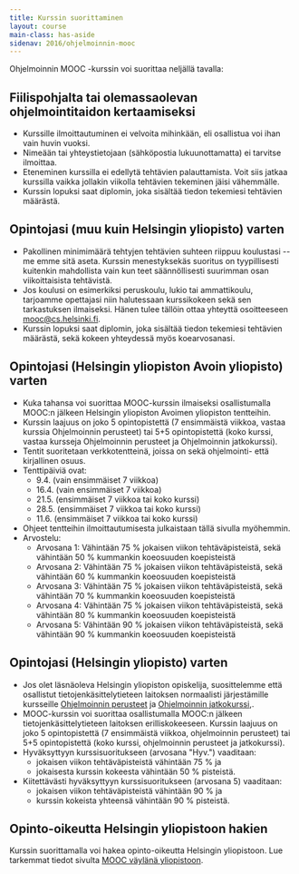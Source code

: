 ```yaml
---
title: Kurssin suorittaminen
layout: course
main-class: has-aside
sidenav: 2016/ohjelmoinnin-mooc
---
```


Ohjelmoinnin MOOC -kurssin voi suorittaa neljällä tavalla:

## Fiilispohjalta tai olemassaolevan ohjelmointitaidon kertaamiseksi

- Kurssille ilmoittautuminen ei velvoita mihinkään, eli osallistua voi ihan vain huvin vuoksi. 
- Nimeään tai yhteystietojaan (sähköpostia lukuunottamatta) ei tarvitse ilmoittaa. 
- Eteneminen kurssilla ei edellytä tehtävien palauttamista. Voit siis jatkaa kurssilla vaikka jollakin viikolla tehtävien tekeminen jäisi vähemmälle.
- Kurssin lopuksi saat diplomin, joka sisältää tiedon tekemiesi tehtävien määrästä.

## Opintojasi (muu kuin Helsingin yliopisto) varten

- Pakollinen minimimäärä tehtyjen tehtävien suhteen riippuu koulustasi -- me emme sitä aseta. Kurssin menestyksekäs suoritus on tyypillisesti kuitenkin mahdollista vain kun teet säännöllisesti suurimman osan viikoittaisista tehtävistä.
- Jos koulusi on esimerkiksi peruskoulu, lukio tai ammattikoulu, tarjoamme opettajasi niin halutessaan kurssikokeen sekä sen tarkastuksen ilmaiseksi. Hänen tulee tällöin ottaa yhteyttä osoitteeseen <mooc@cs.helsinki.fi>.
- Kurssin lopuksi saat diplomin, joka sisältää tiedon tekemiesi tehtävien määrästä, sekä kokeen yhteydessä myös koearvosanasi.

## Opintojasi (Helsingin yliopiston Avoin yliopisto) varten

- Kuka tahansa voi suorittaa MOOC-kurssin ilmaiseksi osallistumalla MOOC:n jälkeen Helsingin yliopiston Avoimen yliopiston tentteihin. 
- Kurssin laajuus on joko 5 opintopistettä (7 ensimmäistä viikkoa, vastaa kurssia Ohjelmoinnin perusteet) tai 5+5 opintopistettä (koko kurssi, vastaa kursseja Ohjelmoinnin perusteet ja Ohjelmoinnin jatkokurssi).
- Tentit suoritetaan verkkotentteinä, joissa on sekä ohjelmointi- että kirjallinen osuus.
- Tenttipäiviä ovat:
   - 9.4. (vain ensimmäiset 7 viikkoa)
   - 16.4. (vain ensimmäiset 7 viikkoa)
   - 21.5. (ensimmäiset 7 viikkoa tai koko kurssi)
   - 28.5. (ensimmäiset 7 viikkoa tai koko kurssi)
   - 11.6. (ensimmäiset 7 viikkoa tai koko kurssi)
- Ohjeet tentteihin ilmoittautumisesta julkaistaan tällä sivulla myöhemmin.
- Arvostelu:
   - Arvosana 1: Vähintään 75 % jokaisen viikon tehtäväpisteistä, sekä vähintään 50 % kummankin koeosuuden koepisteistä
   - Arvosana 2: Vähintään 75 % jokaisen viikon tehtäväpisteistä, sekä vähintään 60 % kummankin koeosuuden koepisteistä
   - Arvosana 3: Vähintään 75 % jokaisen viikon tehtäväpisteistä, sekä vähintään 70 % kummankin koeosuuden koepisteistä
   - Arvosana 4: Vähintään 75 % jokaisen viikon tehtäväpisteistä, sekä vähintään 80 % kummankin koeosuuden koepisteistä
   - Arvosana 5: Vähintään 90 % jokaisen viikon tehtäväpisteistä, sekä vähintään 90 % kummankin koeosuuden koepisteistä

   
## Opintojasi (Helsingin yliopisto) varten

- Jos olet läsnäoleva Helsingin yliopiston opiskelija, suosittelemme että osallistut tietojenkäsittelytieteen laitoksen normaalisti järjestämille kursseille <a href="http://www.cs.helsinki.fi/courses/581325/" target="_blank" onclick="ga('send', 'event', 'link', 'click', 'outbound-ohpe')">Ohjelmoinnin perusteet</a> ja <a href="http://www.cs.helsinki.fi/courses/582103/" target="_blank" onclick="ga('send', 'event', 'link', 'click', 'outbound-ohja')">Ohjelmoinnin jatkokurssi</a>,.
- MOOC-kurssin voi suorittaa osallistumalla MOOC:n jälkeen tietojenkäsittelytieteen laitoksen erilliskokeeseen. Kurssin laajuus on joko 5 opintopistettä (7 ensimmäistä viikkoa, ohjelmoinnin perusteet) tai 5+5 opintopistettä (koko kurssi, ohjelmoinnin perusteet ja jatkokurssi).
- Hyväksyttyyn kurssisuoritukseen (arvosana "Hyv.") vaaditaan:
   - jokaisen viikon tehtäväpisteistä vähintään 75 % ja
   - jokaisesta kurssin kokeesta vähintään 50 % pisteistä.
- Kiitettävästi hyväksyttyyn kurssisuoritukseen (arvosana 5) vaaditaan:
   - jokaisen viikon tehtäväpisteistä vähintään 90 % ja
   - kurssin kokeista yhteensä vähintään 90 % pisteistä.

## Opinto-oikeutta Helsingin yliopistoon hakien

Kurssin suorittamalla voi hakea opinto-oikeutta Helsingin yliopistoon. Lue tarkemmat tiedot sivulta [MOOC väylänä yliopistoon](opinto-oikeus.html).
